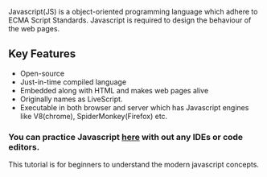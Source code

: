 Javascript(JS) is a object-oriented programming language which adhere to ECMA Script Standards. Javascript is required to design the behaviour of the web pages.

## Key Features
* Open-source
* Just-in-time compiled language
* Embedded along with HTML and makes web pages alive
* Originally names as LiveScript.
* Executable in both browser and server which has Javascript engines like V8(chrome), SpiderMonkey(Firefox) etc.

### You can practice Javascript [here](https://onecompiler.com/javascript) with out any IDEs or code editors.


This tutorial is for beginners to understand the modern javascript concepts.















